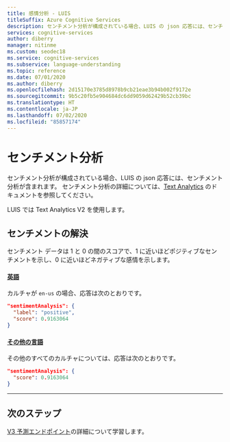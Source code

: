 ```yaml
---
title: 感情分析 - LUIS
titleSuffix: Azure Cognitive Services
description: センチメント分析が構成されている場合、LUIS の json 応答には、センチメント分析が含まれます。
services: cognitive-services
author: diberry
manager: nitinme
ms.custom: seodec18
ms.service: cognitive-services
ms.subservice: language-understanding
ms.topic: reference
ms.date: 07/01/2020
ms.author: diberry
ms.openlocfilehash: 2d15170e3785d8978b9cb21eae3b94b002f9172e
ms.sourcegitcommit: 9b5c20fb5e904684dc6dd9059d62429b52cb39bc
ms.translationtype: HT
ms.contentlocale: ja-JP
ms.lasthandoff: 07/02/2020
ms.locfileid: "85857174"
---
```

# <a name="sentiment-analysis"></a>センチメント分析
センチメント分析が構成されている場合、LUIS の json 応答には、センチメント分析が含まれます。 センチメント分析の詳細については、[Text Analytics](https://docs.microsoft.com/azure/cognitive-services/text-analytics/) のドキュメントを参照してください。

LUIS では Text Analytics V2 を使用します。 

## <a name="resolution-for-sentiment"></a>センチメントの解決

センチメント データは 1 と 0 の間のスコアで、1 に近いほどポジティブなセンチメントを示し、0 に近いほどネガティブな感情を示します。

#### <a name="english-language"></a>[英語](#tab/english)

カルチャが `en-us` の場合、応答は次のとおりです。

```JSON
"sentimentAnalysis": {
  "label": "positive",
  "score": 0.9163064
}
```

#### <a name="other-languages"></a>[その他の言語](#tab/other-languages)

その他のすべてのカルチャについては、応答は次のとおりです。

```JSON
"sentimentAnalysis": {
  "score": 0.9163064
}
```
* * *

## <a name="next-steps"></a>次のステップ

[V3 予測エンドポイント](luis-migration-api-v3.md)の詳細について学習します。

